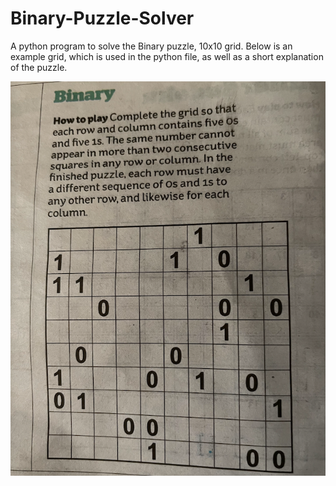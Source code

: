 # Binary-Puzzle-Solver
A python program to solve the Binary puzzle, 10x10 grid.
Below is an example grid, which is used in the python file, as well as a short explanation of the puzzle.

![](Screenshot%202020-12-07%20at%2014.40.36.png)
